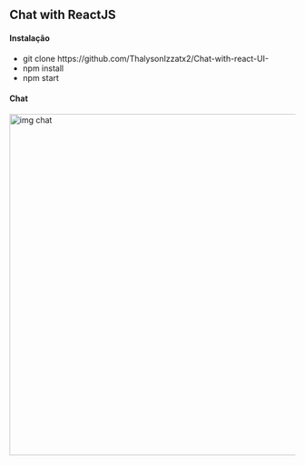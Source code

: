 <h2>Chat with ReactJS</h2>

<h4>Instalação</h4>
<ul>
  <li>git clone https://github.com/ThalysonIzzatx2/Chat-with-react-UI- </li>
  <li>npm install</li>
  <li>npm start</li>
</ul>

<h4><strong>Chat</strong></h4>
<img align="center" src="https://i.imgur.com/XbAZKGh.png" alt="img chat" width="600"  />
